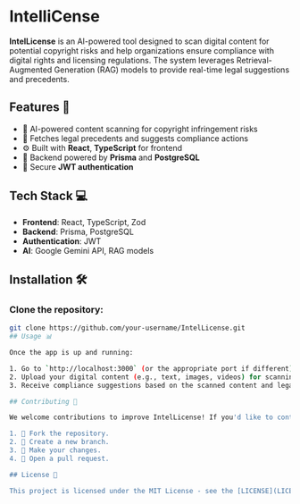# IntelliCense 

**IntelLicense** is an AI-powered tool designed to scan digital content for potential copyright risks and help organizations ensure compliance with digital rights and licensing regulations. The system leverages Retrieval-Augmented Generation (RAG) models to provide real-time legal suggestions and precedents.

## Features 🚀
- 🧠 AI-powered content scanning for copyright infringement risks
- 📜 Fetches legal precedents and suggests compliance actions
- ⚙️ Built with **React**, **TypeScript** for frontend
- 💾 Backend powered by **Prisma** and **PostgreSQL**
- 🔐 Secure **JWT authentication**

## Tech Stack 💻
- **Frontend**: React, TypeScript, Zod
- **Backend**: Prisma, PostgreSQL
- **Authentication**: JWT
- **AI**: Google Gemini API, RAG models

## Installation 🛠️

### Clone the repository:
```bash
git clone https://github.com/your-username/IntelLicense.git
## Usage 📊

Once the app is up and running:

1. Go to `http://localhost:3000` (or the appropriate port if different).
2. Upload your digital content (e.g., text, images, videos) for scanning.
3. Receive compliance suggestions based on the scanned content and legal precedents.

## Contributing 🤝

We welcome contributions to improve IntelLicense! If you'd like to contribute, please follow these steps:

1. 🍴 Fork the repository.
2. 🌱 Create a new branch.
3. 📝 Make your changes.
4. 🚀 Open a pull request.

## License 📜

This project is licensed under the MIT License - see the [LICENSE](LICENSE) file for details.

